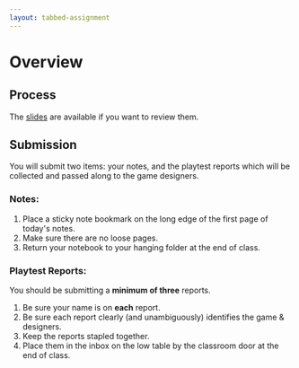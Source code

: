 ```yaml
---
layout: tabbed-assignment
---
```


# Overview

## Process

The [slides][] are available if you want to review them.

## Submission

You will submit two items: your notes, and the playtest reports which will be collected and passed along to the game designers.

### Notes:

1. Place a sticky note bookmark on the long edge of the first page of today's notes.
1. Make sure there are no loose pages.
1. Return your notebook to your hanging folder at the end of class.

### Playtest Reports:

You should be submitting a **minimum of three** reports.

1. Be sure your name is on **each** report.
1. Be sure each report clearly (and unambiguously) identifies the game & designers.
1. Keep the reports stapled together.
1. Place them in the inbox on the low table by the classroom door at the end of class.


<!-- Don't edit links here, change them in _data/assignment.yml instead, -->

[slides]: <{{site.data.assignment.slides}}>
[template]: <{{site.data.assignment.template}}>
